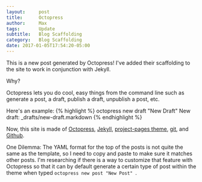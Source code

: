 ```yaml
---
layout:     post
title:      Octopress
author:     Max
tags: 		Update
subtitle:   Blog Scaffolding
category:   Blog Scaffolding
date: 2017-01-05T17:54:20-05:00
---
```


This is a new post generated by Octopress! I've added their scaffolding to the site to work in conjunction with Jekyll. <br>

Why?<br>

Octopress lets you do cool, easy things from the command line such as generate a post, a draft, publish a draft, unpublish a post, etc. 

Here's an example:
{% highlight %} 
octopress new draft "New Draft"
New draft: _drafts/new-draft.markdown
{% endhighlight %}

Now, this site is made of <a href="https://github.com/octopress/octopress">Octopress</a>, <a href="http://jekyllrb.com/">Jekyll</a>, <a href="http://jekyllthemes.org/themes/project-pages/">project-pages theme</a>, <a href="https://git-scm.com/">git</a>, and <a href="http://www.github.com/">Github</a>. 

One Dilemma: 
The YAML format for the top of the posts is not quite the same as the template, so I need to copy and paste to make sure it matches other posts. I'm researching if there is a way to customize that feature with Octopress so that it can by default generate a certain type of post within the theme when typed ```octopress new post "New Post" ```.  